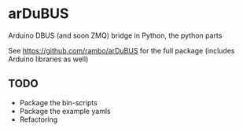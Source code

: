 # arDuBUS

Arduino DBUS (and soon ZMQ) bridge in Python, the python parts

See https://github.com/rambo/arDuBUS for the full package (includes Arduino libraries as well)

## TODO

  - Package the bin-scripts
  - Package the example yamls
  - Refactoring

